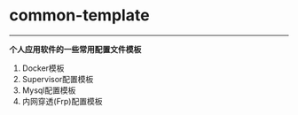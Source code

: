 # common-template
---
**个人应用软件的一些常用配置文件模板**

1. Docker模板
2. Supervisor配置模板
3. Mysql配置模板
4. 内网穿透(Frp)配置模板

